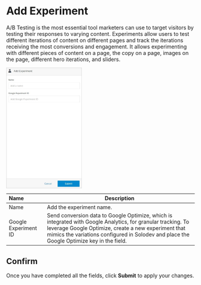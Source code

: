 # Add Experiment

A/B Testing is the most essential tool marketers can use to target visitors by testing their responses to varying content. Experiments allow users to test different iterations of content on different pages and track the iterations receiving the most conversions and engagement. It allows experimenting with different pieces of content on a page, the copy on a page, images on the page, different hero iterations, and sliders.

<img src="../../../../images/documents7.jpg" alt="documents7" style="width: 40%; display: block"></a>

**Name** | **Description**
:--- | ---
Name | Add the experiment name.
Google Experiment ID | Send conversion data to Google Optimize, which is integrated with Google Analytics, for granular tracking. To leverage Google Optimize, create a new experiment that mimics the variations configured in Solodev and place the Google Optimize key in the field.
 
## Confirm

Once you have completed all the fields, click **Submit** to apply your changes.